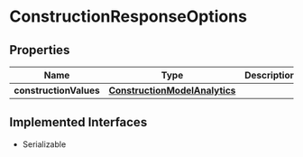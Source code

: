 

# ConstructionResponseOptions


## Properties

Name | Type | Description | Notes
------------ | ------------- | ------------- | -------------
**constructionValues** | [**ConstructionModelAnalytics**](ConstructionModelAnalytics.md) |  |  [optional]


## Implemented Interfaces

* Serializable


